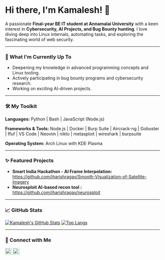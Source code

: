 # Hi there, I'm Kamalesh! 👋

A passionate **Final-year BE IT student at Annamalai University** with a keen interest in **Cybersecurity, AI Projects, and Bug Bounty hunting**. I love diving deep into Linux internals, automating tasks, and exploring the fascinating world of web security.

---

### 🚀 What I'm Currently Up To

*   Deepening my knowledge in advanced programming concepts and Linux tooling.
*   Actively participating in bug bounty programs and cybersecurity research.
*   Working on exciting AI-driven projects.

---

### 🛠️ My Toolkit

**Languages:**
Python | Bash | JavaScript (Node.js)

**Frameworks & Tools:**
Node.js | Docker | Burp Suite | Aircrack-ng  | Gobuster | ffuf | VS Code | Neovim | nikto | metasploit | wireshark | burpsuite 

**Operating System:**
Arch Linux with KDE Plasma

---

### ✨ Featured Projects

*   **Smart India Hackathon - AI Frame Interpolation:** https://github.com/iharishragav/Smooth-Visualization-of-Satellite-Imagery
*   **Neurosploit AI-based recon tool :** https://github.com/iharishragav/neurosploit
---

### 📈 GitHub Stats

[![Kamalesh's GitHub Stats](https://github-readme-stats.vercel.app/api?username=iharishragav&show_icons=true&theme=radical)](https://github.com/anuraghazra/github-readme-stats)
[![Top Langs](https://github-readme-stats.vercel.app/api/top-langs/?username=iharishragav&layout=compact&theme=radical)](https://github.com/anuraghazra/github-readme-stats)


---

### 🤝 Connect with Me

[<img align="left" alt="Kamalesh | LinkedIn" width="22px" src="https://cdn.jsdelivr.net/npm/simple-icons@v3/icons/linkedin.svg" />](https://linkedin.com/in/your-linkedin-profile)
[<img align="left" alt="Kamalesh | Bugcrowd" width="22px" src="https://cdn.jsdelivr.net/npm/simple-icons@v3/icons/bugcrowd.svg" />](https://bugcrowd.com/kamalesh2824k)



